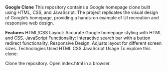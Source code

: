 **Google Clone**
This repository contains a Google homepage clone built using HTML, CSS, and JavaScript. The project replicates the visual design of Google’s homepage, providing a hands-on example of UI recreation and responsive web design.

**Features**
HTML/CSS Layout: Accurate Google homepage styling with HTML and CSS.
JavaScript Functionality: Interactive search bar with a button redirect functionality.
Responsive Design: Adjusts layout for different screen sizes.
Technologies Used
HTML
CSS
JavaScript
Usage
To explore this clone:

Clone the repository.
Open index.html in a browser.
